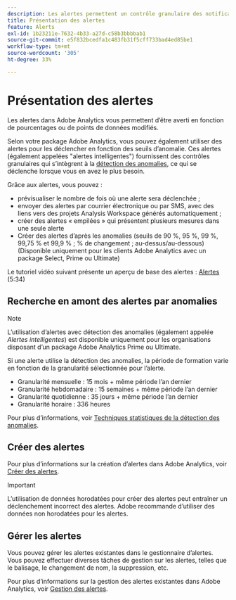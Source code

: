 ```yaml
---
description: Les alertes permettent un contrôle granulaire des notifications et une intégration à la détection des anomalies.
title: Présentation des alertes
feature: Alerts
exl-id: 1b23211e-7632-4b33-a27d-c58b3bbbbab1
source-git-commit: e5f832bcedfa1c483fb31f5cff733bad4ed85be1
workflow-type: tm+mt
source-wordcount: '305'
ht-degree: 33%

---
```


# Présentation des alertes

Les alertes dans Adobe Analytics vous permettent d’être averti en fonction de pourcentages ou de points de données modifiés.

Selon votre package Adobe Analytics, vous pouvez également utiliser des alertes pour les déclencher en fonction des seuils d’anomalie. Ces alertes (également appelées &quot;alertes intelligentes&quot;) fournissent des contrôles granulaires qui s’intègrent à la [détection des anomalies](/help/analyze/analysis-workspace/c-anomaly-detection/anomaly-detection.md), ce qui se déclenche lorsque vous en avez le plus besoin.

Grâce aux alertes, vous pouvez :

* prévisualiser le nombre de fois où une alerte sera déclenchée ;
* envoyer des alertes par courrier électronique ou par SMS, avec des liens vers des projets Analysis Workspace générés automatiquement ;
* créer des alertes « empilées » qui présentent plusieurs mesures dans une seule alerte
* Créer des alertes d’après les anomalies (seuils de 90 %, 95 %, 99 %, 99,75 % et 99,9 % ; % de changement ; au-dessus/au-dessous) (Disponible uniquement pour les clients Adobe Analytics avec un package Select, Prime ou Ultimate)

Le tutoriel vidéo suivant présente un aperçu de base des alertes : [Alertes](https://experienceleague.adobe.com/docs/analytics-learn/tutorials/data-science/intelligent-alerts.html?lang=fr) (5:34)

## Recherche en amont des alertes par anomalies

>[!NOTE]
>
>L’utilisation d’alertes avec détection des anomalies (également appelée _Alertes intelligentes_) est disponible uniquement pour les organisations disposant d’un package Adobe Analytics Prime ou Ultimate.

Si une alerte utilise la détection des anomalies, la période de formation varie en fonction de la granularité sélectionnée pour l’alerte.

* Granularité mensuelle : 15 mois + même période l’an dernier
* Granularité hebdomadaire : 15 semaines + même période l’an dernier
* Granularité quotidienne : 35 jours + même période l’an dernier
* Granularité horaire : 336 heures

Pour plus d’informations, voir [Techniques statistiques de la détection des anomalies](/help/analyze/analysis-workspace/c-anomaly-detection/statistics-anomaly-detection.md).

## Créer des alertes

Pour plus d’informations sur la création d’alertes dans Adobe Analytics, voir [Créer des alertes](/help/components/c-alerts/alert-builder.md).

>[!IMPORTANT]
>
>L’utilisation de données horodatées pour créer des alertes peut entraîner un déclenchement incorrect des alertes. Adobe recommande d’utiliser des données non horodatées pour les alertes.

## Gérer les alertes

Vous pouvez gérer les alertes existantes dans le gestionnaire d’alertes. Vous pouvez effectuer diverses tâches de gestion sur les alertes, telles que le balisage, le changement de nom, la suppression, etc.

Pour plus d’informations sur la gestion des alertes existantes dans Adobe Analytics, voir [Gestion des alertes](/help/components/c-alerts/alert-manager.md).

